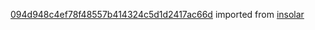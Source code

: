 [094d948c4ef78f48557b414324c5d1d2417ac66d](https://github.com/insolar/insolar/commit/094d948c4ef78f48557b414324c5d1d2417ac66d) imported from [insolar](https://github.com/insolar/insolar)
